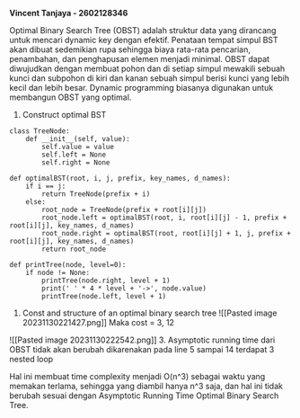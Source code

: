 **Vincent Tanjaya - 2602128346**

Optimal Binary Search Tree (OBST) adalah struktur data yang dirancang untuk mencari dynamic key dengan efektif. Penataan tempat simpul BST akan dibuat sedemikian rupa sehingga biaya rata-rata pencarian, penambahan, dan penghapusan elemen menjadi minimal. OBST dapat diwujudkan dengan membuat pohon dan di setiap simpul mewakili sebuah kunci dan subpohon di kiri dan kanan sebuah simpul berisi kunci yang lebih kecil dan lebih besar. Dynamic programming biasanya digunakan untuk membangun OBST yang optimal.

1. Construct optimal BST
```
class TreeNode:
    def __init__(self, value):
        self.value = value
        self.left = None
        self.right = None

def optimalBST(root, i, j, prefix, key_names, d_names):
    if i == j:
        return TreeNode(prefix + i)
    else:
        root_node = TreeNode(prefix + root[i][j])
        root_node.left = optimalBST(root, i, root[i][j] - 1, prefix + root[i][j], key_names, d_names)
        root_node.right = optimalBST(root, root[i][j] + 1, j, prefix + root[i][j], key_names, d_names)
        return root_node

def printTree(node, level=0):
    if node != None:
        printTree(node.right, level + 1)
        print(' ' * 4 * level + '->', node.value)
        printTree(node.left, level + 1)
```

1. Const and structure of an optimal binary search tree
![[Pasted image 20231130221427.png]]
Maka cost = 3, 12

![[Pasted image 20231130222542.png]]
3. Asymptotic running time dari OBST tidak akan berubah dikarenakan pada line 5 sampai 14 terdapat 3 nested loop
   
   Hal ini membuat time complexity menjadi O(n^3) sebagai waktu yang memakan terlama, sehingga yang diambil hanya n^3 saja, dan hal ini tidak berubah sesuai dengan Asymptotic Running Time Optimal Binary Search Tree.
